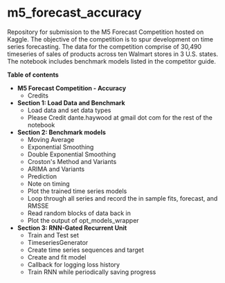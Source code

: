 # m5_forecast_accuracy
 Repository for submission to the M5 Forecast Competition hosted on Kaggle. The objective of the competition is to spur development on time series forecasting. The data for the competition comprise of 30,490 timeseries of sales of products across ten Walmart stores in 3 U.S. states. The notebook includes benchmark models listed in the competitor guide.

**Table of contents**

* **M5 Forecast Competition - Accuracy**
  * Credits
* **Section 1: Load Data and Benchmark**
   * Load data and set data types
   * Please Credit dante.haywood at gmail dot com for the rest of the notebook
* **Section 2: Benchmark models**
   * Moving Average
   * Exponential Smoothing
   * Double Exponential Smoothing
   * Croston's Method and Variants
   * ARIMA and Variants
   * Prediction
   * Note on timing
   * Plot the trained time series models
   * Loop through all series and record the in sample fits, forecast, and RMSSE
   * Read random blocks of data back in
   * Plot the output of opt_models_wrapper
* **Section 3: RNN-Gated Recurrent Unit**
   * Train and Test set
   * TimeseriesGenerator
   * Create time series sequences and target
   * Create and fit model
   * Callback for logging loss history
   * Train RNN while periodically saving progress

